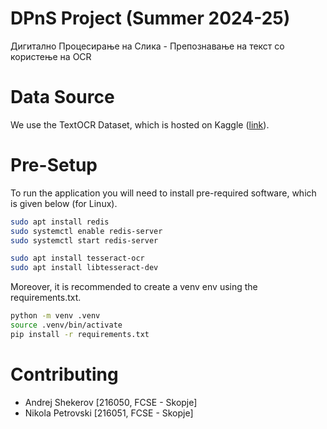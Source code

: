 # DPnS Project (Summer 2024-25) 
Дигитално Процесирање на Слика - Препознавање на текст со користење на OCR

# Data Source
We use the TextOCR Dataset, which is hosted on Kaggle ([link](https://www.kaggle.com/datasets/robikscube/textocr-text-extraction-from-images-dataset)).

# Pre-Setup

To run the application you will need to install pre-required software, which is given below (for Linux).

```bash
sudo apt install redis
sudo systemctl enable redis-server
sudo systemctl start redis-server

sudo apt install tesseract-ocr
sudo apt install libtesseract-dev
```

Moreover, it is recommended to create a venv env using the requirements.txt.

```bash
python -m venv .venv
source .venv/bin/activate
pip install -r requirements.txt 
```

# Contributing
- Andrej Shekerov  [216050, FCSE - Skopje]
- Nikola Petrovski [216051, FCSE - Skopje]